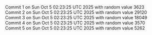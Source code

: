 Commit 1 on Sun Oct  5 02:23:25 UTC 2025 with random value 3623
Commit 2 on Sun Oct  5 02:23:25 UTC 2025 with random value 29120
Commit 3 on Sun Oct  5 02:23:25 UTC 2025 with random value 18049
Commit 4 on Sun Oct  5 02:23:25 UTC 2025 with random value 3570
Commit 5 on Sun Oct  5 02:23:25 UTC 2025 with random value 5262
